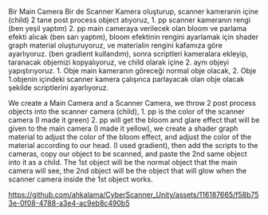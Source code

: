 
Bir Main Camera Bir de Scanner Kamera oluşturup, scanner kameranin içine (child) 2 tane post process object atıyoruz, 1. pp scanner kameranın rengi (ben yeşil yaptım) 2. pp main cameraya verilecek olan bloom ve parlama efekti alıcak (ben sarı yaptım), bloom efektinin rengini ayarlamak için shader graph material oluşturuyoruz, ve materialin rengini kafamıza göre ayarlıyoruz. (ben gradient kullandım), sonra scriptleri kameralara ekleyip, taranacak objemizi kopyalıyoruz, ve child olarak içine 2. aynı objeyi yapıştırıyoruz. 1. Obje main kameranın göreceği normal obje olacak, 2. Obje 1.objenin içindeki scanner kamera çalışınca parlayacak olan obje olacak şekilde scriptlerini ayarlıyoruz.

We create a Main Camera and a Scanner Camera, we throw 2 post process objects into the scanner camera (child), 1. pp is the color of the scanner camera (I made it green) 2. pp will get the bloom and glare effect that will be given to the main camera (I made it yellow), we create a shader graph material to adjust the color of the bloom effect, and adjust the color of the material according to our head. (I used gradient), then add the scripts to the cameras, copy our object to be scanned, and paste the 2nd same object into it as a child. The 1st object will be the normal object that the main camera will see, the 2nd object will be the object that will glow when the scanner camera inside the 1st object works.

https://github.com/ahkalama/CyberScanner_Unity/assets/116187665/f58b753e-0f08-4788-a3e4-ac9eb8c490b5

